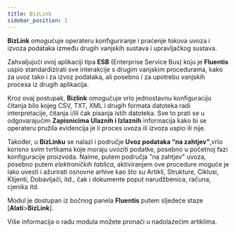 ```yaml
---
title: BizLink
sidebar_position: 1
---
```



**BizLink** omogućuje operateru konfiguriranje i praćenje tokova uvoza i izvoza podataka između drugih vanjskih sustava i upravljačkog sustava.

Zahvaljujući ovoj aplikaciji tipa **ESB** (Enterprise Service Bus) koju je **Fluentis** uspio standardizirati sve interakcije s drugim vanjskim procedurama, kako za uvoz tako i za izvoz podataka, ali posebno i za upotrebu vanjskih procesa iz drugih aplikacija.

Kroz ovaj postupak, **Bizlink** omogućuje vrlo jednostavnu konfiguraciju čitanja bilo kojeg CSV, TXT, XML i drugih formata datoteka radi interpretacije, čitanja i/ili čak pisanja istih datoteka. Sve to prati se u odgovarajućim **Zapisnicima Ulaznih i Izlaznih** informacija kako bi se operateru pružila evidencija je li proces uvoza ili izvoza uspio ili nije.

Također, u **BizLinku** se nalazi i područje **Uvoz podataka “na zahtjev”**,vrlo korisno svim tvrtkama koje moraju uvoziti podatke, posebno u početnoj fazi konfiguracije proizvoda. Naime, putem područja "na zahtjev" uvoza, posebno putem *elektroničkih tablica*, aktiviranjem ove procedure moguće je lako uvesti i ažurirati osnovne arhive kao što su Artikli, Strukture, Ciklusi, Klijenti, Dobavljači, itd., čak i dokumente poput narudžbenica, računa, cjenika itd.

Modul je dostupan iz bočnog panela **Fluentis** putem sljedeće staze [**Alati**>**BizLink**].

Više informacija o radu modula možete pronaći u nadolazećim artiklima.
